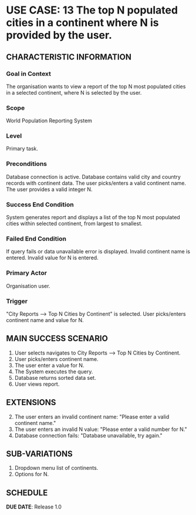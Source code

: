 # USE CASE: 13 The top N populated cities in a continent where N is provided by the user.

## CHARACTERISTIC INFORMATION

### Goal in Context

The organisation wants to view a report of the top N most populated cities in a selected continent, where N is selected by the user.

### Scope

World Population Reporting System

### Level

Primary task.

### Preconditions

Database connection is active.
Database contains valid city and country records with continent data.
The user picks/enters a valid continent name.
The user provides a valid integer N.

### Success End Condition

System generates report and displays a list of the top N most populated cities within selected continent, from largest to smallest.

### Failed End Condition

If query fails or data unavailable error is displayed.
Invalid continent name is entered.
Invalid value for N is entered.

### Primary Actor

Organisation user.

### Trigger

"City Reports --> Top N Cities by Continent" is selected.
User picks/enters continent name and value for N.

## MAIN SUCCESS SCENARIO

1. User selects navigates to City Reports --> Top N Cities by Continent.
2. User picks/enters continent name.
3. The user enter a value for N.
4. The System executes the query.
5. Database returns sorted data set.
6. User views report.

## EXTENSIONS

2. The user enters an invalid continent name: "Please enter a valid continent name."
3. The user enters an invalid N value: "Please enter a valid number for N."
5. Database connection fails: "Database unavailable, try again."

## SUB-VARIATIONS

1. Dropdown menu list of continents.
2. Options for N.

## SCHEDULE

**DUE DATE**: Release 1.0
